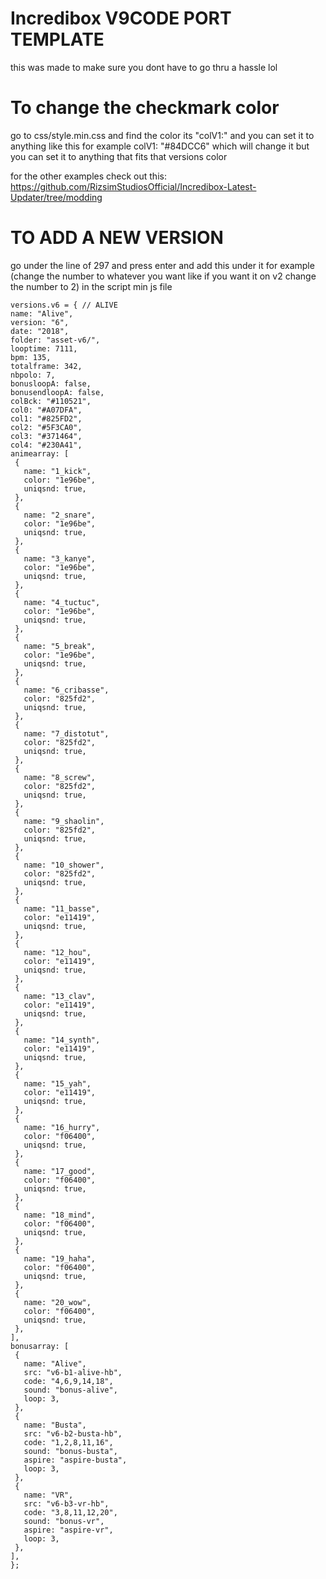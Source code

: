 # Incredibox V9CODE PORT TEMPLATE
this was made to make sure you dont have to go thru a hassle lol

# To change the checkmark color
go to css/style.min.css and find the color
its "colV1:" and you can set it to anything like this for example colV1: "#84DCC6" which will change it
but you can set it to anything that fits that versions color

for the other examples check out this: https://github.com/RizsimStudiosOfficial/Incredibox-Latest-Updater/tree/modding

# TO ADD A NEW VERSION
go under the line of 297 and press enter and add this under it for example (change the number to whatever you want like if you want it on v2 change the number to 2) in the script min js file
   ```
   versions.v6 = { // ALIVE
  name: "Alive",
  version: "6",
  date: "2018",
  folder: "asset-v6/",
  looptime: 7111,
  bpm: 135,
  totalframe: 342,
  nbpolo: 7,
  bonusloopA: false,
  bonusendloopA: false,
  colBck: "#110521",
  col0: "#A07DFA",
  col1: "#825FD2",
  col2: "#5F3CA0",
  col3: "#371464",
  col4: "#230A41",
  animearray: [
    {
      name: "1_kick",
      color: "1e96be",
      uniqsnd: true,
    },
    {
      name: "2_snare",
      color: "1e96be",
      uniqsnd: true,
    },
    {
      name: "3_kanye",
      color: "1e96be",
      uniqsnd: true,
    },
    {
      name: "4_tuctuc",
      color: "1e96be",
      uniqsnd: true,
    },
    {
      name: "5_break",
      color: "1e96be",
      uniqsnd: true,
    },
    {
      name: "6_cribasse",
      color: "825fd2",
      uniqsnd: true,
    },
    {
      name: "7_distotut",
      color: "825fd2",
      uniqsnd: true,
    },
    {
      name: "8_screw",
      color: "825fd2",
      uniqsnd: true,
    },
    {
      name: "9_shaolin",
      color: "825fd2",
      uniqsnd: true,
    },
    {
      name: "10_shower",
      color: "825fd2",
      uniqsnd: true,
    },
    {
      name: "11_basse",
      color: "e11419",
      uniqsnd: true,
    },
    {
      name: "12_hou",
      color: "e11419",
      uniqsnd: true,
    },
    {
      name: "13_clav",
      color: "e11419",
      uniqsnd: true,
    },
    {
      name: "14_synth",
      color: "e11419",
      uniqsnd: true,
    },
    {
      name: "15_yah",
      color: "e11419",
      uniqsnd: true,
    },
    {
      name: "16_hurry",
      color: "f06400",
      uniqsnd: true,
    },
    {
      name: "17_good",
      color: "f06400",
      uniqsnd: true,
    },
    {
      name: "18_mind",
      color: "f06400",
      uniqsnd: true,
    },
    {
      name: "19_haha",
      color: "f06400",
      uniqsnd: true,
    },
    {
      name: "20_wow",
      color: "f06400",
      uniqsnd: true,
    },
  ],
  bonusarray: [
    {
      name: "Alive",
      src: "v6-b1-alive-hb",
      code: "4,6,9,14,18",
      sound: "bonus-alive",
      loop: 3,
    },
    {
      name: "Busta",
      src: "v6-b2-busta-hb",
      code: "1,2,8,11,16",
      sound: "bonus-busta",
      aspire: "aspire-busta",
      loop: 3,
    },
    {
      name: "VR",
      src: "v6-b3-vr-hb",
      code: "3,8,11,12,20",
      sound: "bonus-vr",
      aspire: "aspire-vr",
      loop: 3,
    },
  ],
};
   ```
